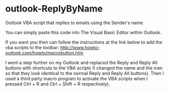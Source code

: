 outlook-ReplyByName
===================

Outlook VBA script that replies to emails using the Sender's name

You can simply paste this code into The Visual Basic Editor within Outlook.

If you want you then can follow the instructions at the link below to add the vba scripts to the toolbar:
http://www.howto-outlook.com/howto/macrobutton.htm

I went a step further on my Outlook and replaced the Reply and Reply All buttons with shortcuts to the VBA scripts (I changed the name and the icen so that they look identical to the normal Reply and Reply All buttons). Then I used a third party macro program to activate the VBA scripts when I pressed Ctrl + R and Ctrl + Shift + R respectively).